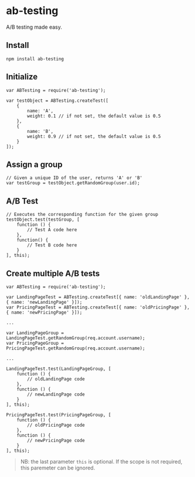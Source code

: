 ab-testing
==========

A/B testing made easy.

## Install

	npm install ab-testing

## Initialize

```
var ABTesting = require('ab-testing');

var testObject = ABTesting.createTest([
	{
		name: 'A',
		weight: 0.1 // if not set, the default value is 0.5
	},
	{
		name: 'B',
		weight: 0.9 // if not set, the default value is 0.5
	}
]);
```

## Assign a group

```
// Given a unique ID of the user, returns 'A' or 'B'
var testGroup = testObject.getRandomGroup(user.id);
```

## A/B Test

```
// Executes the corresponding function for the given group
testObject.test(testGroup, [
	function () {
		// Test A code here
	},
	function() {
		// Test B code here
	}
], this);
```

## Create multiple A/B tests

```
var ABTesting = require('ab-testing');

var LandingPageTest = ABTesting.createTest[{ name: 'oldLandingPage' }, { name: 'newLandingPage' }]);
var PricingPageTest = ABTesting.createTest[{ name: 'oldPricingPage' }, { name: 'newPricingPage' }]);

...

var LandingPageGroup = LandingPageTest.getRandomGroup(req.account.username);
var PricingPageGroup = PricingPageTest.getRandomGroup(req.account.username);

...

LandingPageTest.test(LandingPageGroup, [
	function () {
		// oldLandingPage code
	},
	function () {
		// newLandingPage code
	}
], this);

PricingPageTest.test(PricingPageGroup, [
	function () {
		// oldPricingPage code
	},
	function () {
		// newPricingPage code
	}
], this);
```


>NB: the last parameter `this` is optional. If the scope is not required, this paremeter can be ignored.


